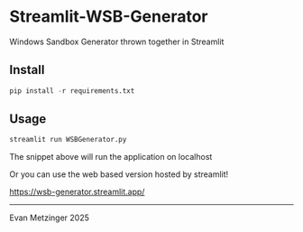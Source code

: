# Streamlit-WSB-Generator
Windows Sandbox Generator thrown together in Streamlit

## Install
```python
pip install -r requirements.txt
```

## Usage
```python
streamlit run WSBGenerator.py
```
The snippet above will run the application on localhost

Or you can use the web based version hosted by streamlit! 

https://wsb-generator.streamlit.app/

--- 

Evan Metzinger 2025
